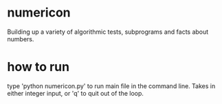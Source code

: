 # numericon
Building up a variety of algorithmic tests, subprograms and facts about numbers.

# how to run
type 'python numericon.py' to run main file in the command line. Takes in either integer input, or 'q' to quit out of the loop.